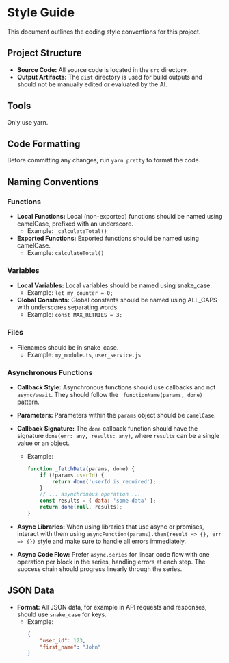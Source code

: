 # Style Guide

This document outlines the coding style conventions for this project.

## Project Structure

-   **Source Code:** All source code is located in the `src` directory.
-   **Output Artifacts:** The `dist` directory is used for build outputs and should not be manually edited or evaluated by the AI.

## Tools

Only use yarn.

## Code Formatting

Before committing any changes, run `yarn pretty` to format the code.

## Naming Conventions

### Functions

-   **Local Functions:** Local (non-exported) functions should be named using camelCase, prefixed with an underscore.
    -   Example: `_calculateTotal()`
-   **Exported Functions:** Exported functions should be named using camelCase.
    -   Example: `calculateTotal()`

### Variables

-   **Local Variables:** Local variables should be named using snake_case.
    -   Example: `let my_counter = 0;`
-   **Global Constants:** Global constants should be named using ALL_CAPS with underscores separating words.
    -   Example: `const MAX_RETRIES = 3;`

### Files

-   Filenames should be in snake_case.
    -   Example: `my_module.ts`, `user_service.js`

### Asynchronous Functions

-   **Callback Style:** Asynchronous functions should use callbacks and not `async/await`. They should follow the `_functionName(params, done)` pattern.
-   **Parameters:** Parameters within the `params` object should be `camelCase`.
-   **Callback Signature:** The `done` callback function should have the signature `done(err: any, results: any)`, where `results` can be a single value or an object.

    -   Example:
        ```javascript
        function _fetchData(params, done) {
            if (!params.userId) {
                return done('userId is required');
            }
            // ... asynchronous operation ...
            const results = { data: 'some data' };
            return done(null, results);
        }
        ```

-   **Async Libraries:** When using libraries that use async or promises,
interact with them using `asyncFunction(params).then(result => {}, err => {})`
style and make sure to handle all errors immediately.

-   **Async Code Flow:** Prefer `async.series` for linear code flow with one
operation per block in the series, handling errors at each step.  The success
chain should progress linearly through the series.

## JSON Data

-   **Format:** All JSON data, for example in API requests and responses, should use `snake_case` for keys.
    -   Example:
        ```json
        {
            "user_id": 123,
            "first_name": "John"
        }
        ```
